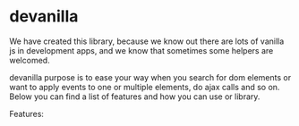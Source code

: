 # devanilla

We have created this library, because we know out there are lots of vanilla js in development apps, and we know that sometimes some helpers are welcomed.

devanilla purpose is to ease your way when you search for dom elements or want to apply events to one or multiple elements, do ajax calls and so on.
Below you can find a list of features and how you can use or library.

Features:
